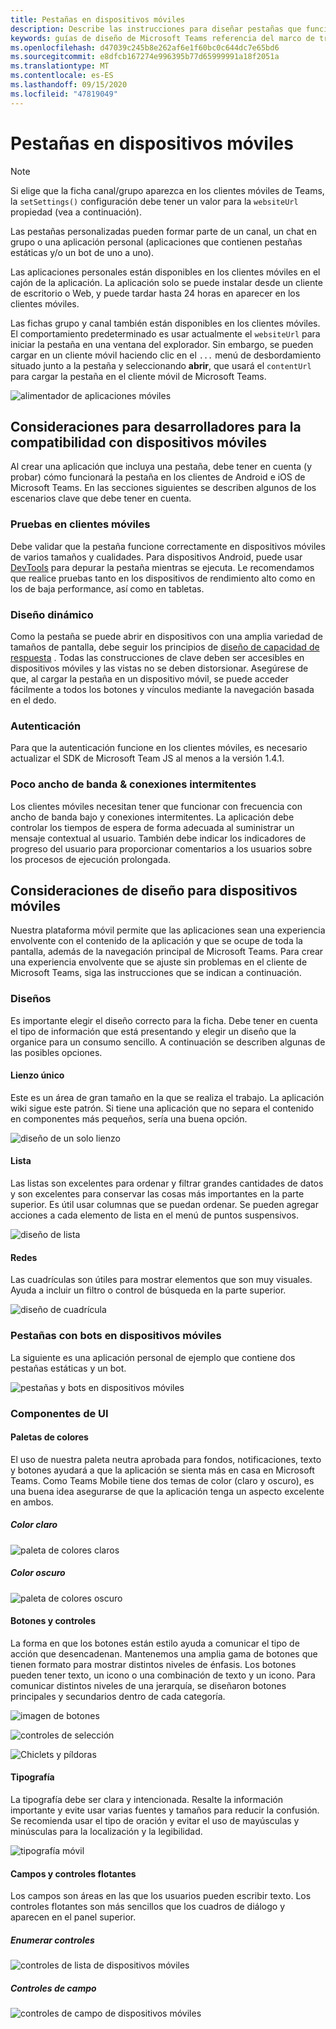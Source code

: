 ```yaml
---
title: Pestañas en dispositivos móviles
description: Describe las instrucciones para diseñar pestañas que funcionan en dispositivos móviles.
keywords: guías de diseño de Microsoft Teams referencia del marco de trabajo de aplicaciones móviles
ms.openlocfilehash: d47039c245b8e262af6e1f60bc0c644dc7e65bd6
ms.sourcegitcommit: e8dfcb167274e996395b77d65999991a18f2051a
ms.translationtype: MT
ms.contentlocale: es-ES
ms.lasthandoff: 09/15/2020
ms.locfileid: "47819049"
---
```

# <a name="tabs-on-mobile"></a>Pestañas en dispositivos móviles

> [!NOTE]
> Si elige que la ficha canal/grupo aparezca en los clientes móviles de Teams, la `setSettings()` configuración debe tener un valor para la `websiteUrl` propiedad (vea a continuación).

Las pestañas personalizadas pueden formar parte de un canal, un chat en grupo o una aplicación personal (aplicaciones que contienen pestañas estáticas y/o un bot de uno a uno).

Las aplicaciones personales están disponibles en los clientes móviles en el cajón de la aplicación. La aplicación solo se puede instalar desde un cliente de escritorio o Web, y puede tardar hasta 24 horas en aparecer en los clientes móviles.

Las fichas grupo y canal también están disponibles en los clientes móviles. El comportamiento predeterminado es usar actualmente el `websiteUrl` para iniciar la pestaña en una ventana del explorador. Sin embargo, se pueden cargar en un cliente móvil haciendo clic en el `...` menú de desbordamiento situado junto a la pestaña y seleccionando **abrir**, que usará el `contentUrl` para cargar la pestaña en el cliente móvil de Microsoft Teams.

![alimentador de aplicaciones móviles](../../assets/images/personal-app-mobile.png)

## <a name="developer-considerations-for-mobile-support"></a>Consideraciones para desarrolladores para la compatibilidad con dispositivos móviles

Al crear una aplicación que incluya una pestaña, debe tener en cuenta (y probar) cómo funcionará la pestaña en los clientes de Android e iOS de Microsoft Teams. En las secciones siguientes se describen algunos de los escenarios clave que debe tener en cuenta.

### <a name="testing-on-mobile-clients"></a>Pruebas en clientes móviles

Debe validar que la pestaña funcione correctamente en dispositivos móviles de varios tamaños y cualidades. Para dispositivos Android, puede usar [DevTools](~/tabs/how-to/developer-tools.md) para depurar la pestaña mientras se ejecuta. Le recomendamos que realice pruebas tanto en los dispositivos de rendimiento alto como en los de baja performance, así como en tabletas.

### <a name="responsive-design"></a>Diseño dinámico

Como la pestaña se puede abrir en dispositivos con una amplia variedad de tamaños de pantalla, debe seguir los principios de [diseño de capacidad de respuesta](https://www.w3schools.com/html/html_responsive.asp) . Todas las construcciones de clave deben ser accesibles en dispositivos móviles y las vistas no se deben distorsionar. Asegúrese de que, al cargar la pestaña en un dispositivo móvil, se puede acceder fácilmente a todos los botones y vínculos mediante la navegación basada en el dedo.

### <a name="authentication"></a>Autenticación

Para que la autenticación funcione en los clientes móviles, es necesario actualizar el SDK de Microsoft Team JS al menos a la versión 1.4.1.

### <a name="low-bandwidth--intermittent-connections"></a>Poco ancho de banda & conexiones intermitentes

Los clientes móviles necesitan tener que funcionar con frecuencia con ancho de banda bajo y conexiones intermitentes. La aplicación debe controlar los tiempos de espera de forma adecuada al suministrar un mensaje contextual al usuario. También debe indicar los indicadores de progreso del usuario para proporcionar comentarios a los usuarios sobre los procesos de ejecución prolongada.

## <a name="design-considerations-for-mobile"></a>Consideraciones de diseño para dispositivos móviles

Nuestra plataforma móvil permite que las aplicaciones sean una experiencia envolvente con el contenido de la aplicación y que se ocupe de toda la pantalla, además de la navegación principal de Microsoft Teams. Para crear una experiencia envolvente que se ajuste sin problemas en el cliente de Microsoft Teams, siga las instrucciones que se indican a continuación.

### <a name="layouts"></a>Diseños

Es importante elegir el diseño correcto para la ficha. Debe tener en cuenta el tipo de información que está presentando y elegir un diseño que la organice para un consumo sencillo. A continuación se describen algunas de las posibles opciones.

#### <a name="single-canvas"></a>Lienzo único

Este es un área de gran tamaño en la que se realiza el trabajo. La aplicación wiki sigue este patrón. Si tiene una aplicación que no separa el contenido en componentes más pequeños, sería una buena opción.

![diseño de un solo lienzo](~/assets/images/mobile-single-canvas.png)

#### <a name="list"></a>Lista

Las listas son excelentes para ordenar y filtrar grandes cantidades de datos y son excelentes para conservar las cosas más importantes en la parte superior. Es útil usar columnas que se puedan ordenar. Se pueden agregar acciones a cada elemento de lista en el menú de puntos suspensivos.

![diseño de lista](~/assets/images/mobile-list.png)

#### <a name="grid"></a>Redes

Las cuadrículas son útiles para mostrar elementos que son muy visuales. Ayuda a incluir un filtro o control de búsqueda en la parte superior.

![diseño de cuadrícula](~/assets/images/mobile-grid.png)

### <a name="tabs-with-bots-on-mobile"></a>Pestañas con bots en dispositivos móviles

La siguiente es una aplicación personal de ejemplo que contiene dos pestañas estáticas y un bot.

![pestañas y bots en dispositivos móviles](~/assets/images/mobile-tab-with-bot.png)

### <a name="ui-components"></a>Componentes de UI

#### <a name="color-palettes"></a>Paletas de colores

El uso de nuestra paleta neutra aprobada para fondos, notificaciones, texto y botones ayudará a que la aplicación se sienta más en casa en Microsoft Teams. Como Teams Mobile tiene dos temas de color (claro y oscuro), es una buena idea asegurarse de que la aplicación tenga un aspecto excelente en ambos.

##### <a name="light-color"></a>Color claro

![paleta de colores claros](~/assets/images/light-color.png)

##### <a name="dark-color"></a>Color oscuro

![paleta de colores oscuro](~/assets/images/dark-color.png)

#### <a name="buttons-and-controls"></a>Botones y controles

La forma en que los botones están estilo ayuda a comunicar el tipo de acción que desencadenan. Mantenemos una amplia gama de botones que tienen formato para mostrar distintos niveles de énfasis. Los botones pueden tener texto, un icono o una combinación de texto y un icono. Para comunicar distintos niveles de una jerarquía, se diseñaron botones principales y secundarios dentro de cada categoría.

![imagen de botones](~/assets/images/buttons.png)

![controles de selección](~/assets/images/selection-controls.png)

![Chiclets y píldoras](~/assets/images/chiclets-and-pills.png)

#### <a name="typography"></a>Tipografía

La tipografía debe ser clara y intencionada. Resalte la información importante y evite usar varias fuentes y tamaños para reducir la confusión. Se recomienda usar el tipo de oración y evitar el uso de mayúsculas y minúsculas para la localización y la legibilidad.

![tipografía móvil](~/assets/images/mobile-typography.png)

#### <a name="fields-and-flyouts"></a>Campos y controles flotantes

Los campos son áreas en las que los usuarios pueden escribir texto. Los controles flotantes son más sencillos que los cuadros de diálogo y aparecen en el panel superior.

##### <a name="list-controls"></a>Enumerar controles

![controles de lista de dispositivos móviles](~/assets/images/mobile-list-controls.png)

##### <a name="field-controls"></a>Controles de campo

![controles de campo de dispositivos móviles](~/assets/images/mobile-field-controls.png)

